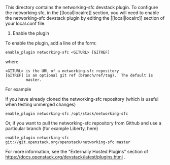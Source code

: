 This directory contains the networking-sfc devstack plugin.  To
configure the networking sfc, in the [[local|localrc]] section,
you will need to enable the networking-sfc devstack plugin by
 editing the [[local|localrc]] section of your local.conf file.

1) Enable the plugin

To enable the plugin, add a line of the form:

    enable_plugin networking-sfc <GITURL> [GITREF]

where

    <GITURL> is the URL of a networking-sfc repository
    [GITREF] is an optional git ref (branch/ref/tag).  The default is
             master.

For example

 If you have already cloned the networking-sfc repository (which is
 useful when testing unmerged changes)

    enable_plugin networking-sfc /opt/stack/networking-sfc

 Or, if you want to pull the networking-sfc repository from Github
 and use a particular branch (for example Liberty, here)

    enable_plugin networking-sfc git://git.openstack.org/openstack/networking-sfc master

For more information, see the "Externally Hosted Plugins" section of
https://docs.openstack.org/devstack/latest/plugins.html .
